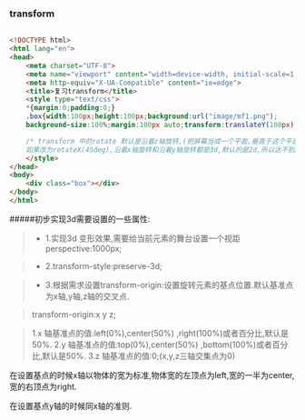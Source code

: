 ### transform

``` html

<!DOCTYPE html>
<html lang="en">
<head>
    <meta charset="UTF-8">
    <meta name="viewport" content="width=device-width, initial-scale=1.0">
    <meta http-equiv="X-UA-Compatible" content="ie=edge">
    <title>复习transform</title>
    <style type="text/css">
    *{margin:0;padding:0;}
    .box{width:100px;height:100px;background:url("image/mf1.png");
    background-size:100%;margin:100px auto;transform:translateY(100px) rotate(45deg)}

    /* transform 中的rotate 默认是沿着z轴旋转,(把屏幕当成一个平面,垂直于这个平面的就是z轴),
    如果改为rotateX(45deg),沿着x轴旋转和沿着y轴旋转都是3d,默认的是2d,所以达不到3d的效果 */
    </style>
</head>
<body>
    <div class="box"></div>
</body>
</html>

```

#####初步实现3d需要设置的一些属性:

> - 1.实现3d 变形效果,需要给当前元素的舞台设置一个视距perspective:1000px;

> - 2.transform-style:preserve-3d;

> - 3.根据需求设置transform-origin:设置旋转元素的基点位置.默认基准点为x轴,y轴,z轴的交叉点.

>  transform-origin:x y z;

> 1.x 轴基准点的值:left(0%),center(50%) ,right(100%)或者百分比,默认是50%.
> 2.y 轴基准点的值:top(0%),center(50%) ,bottom(100%)或者百分比,默认是50%.
> 3.z 轴基准点的值:0;(x,y,z三轴交集点为0)

在设置基点的时候x轴以物体的宽为标准,物体宽的左顶点为left,宽的一半为center,宽的右顶点为right.

在设置基点y轴的时候同x轴的准则.
